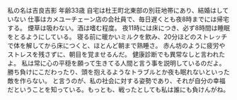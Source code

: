 私の名は吉良吉影
年齢33歳
自宅は杜王町北東部の別荘地帯にあり、結婚はしていない
仕事はカメユーチェーン店の会社員で、毎日遅くとも夜8時までには帰宅する。
煙草は吸わない。酒は嗜む程度。
夜11時には床につき、必ず8時間は睡眠をとるようにしている。
寝る前に暖かいミルクを飲み、20分ほどのストレッチで体を解してから床につくと、ほとんど朝まで熟睡さ。
赤ん坊のように疲労やストレスを残さずに、朝目を覚ませるんだ。
健康診断でも異常なしと言われたよ。
私は常に心の平穏を願って生きてる人間と言う事を説明しているのだよ。
勝ち負けにこだわったり、頭を抱えるようなトラブルとか夜も眠れないといった敵を作らない。
と言うのが、私の社会に対する姿勢であり、それが自分の幸福だということを知っている。もっとも、戦ったとしても私は誰にも負けんがね。
